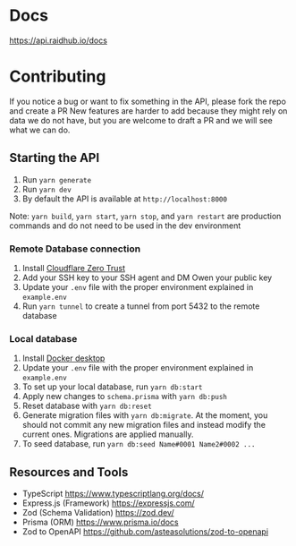 # Docs

https://api.raidhub.io/docs

# Contributing

If you notice a bug or want to fix something in the API, please fork the repo and create a PR
New features are harder to add because they might rely on data we do not have, but you are welcome to draft a PR and we will see what we can do.

## Starting the API

1. Run `yarn generate`
2. Run `yarn dev`
3. By default the API is available at `http://localhost:8000`

Note: `yarn build`, `yarn start`, `yarn stop`, and `yarn restart` are production commands and do not need to be used in the dev environment

### Remote Database connection

1. Install [Cloudflare Zero Trust](https://developers.cloudflare.com/cloudflare-one/connections/connect-networks/downloads/)
2. Add your SSH key to your SSH agent and DM Owen your public key
3. Update your `.env` file with the proper environment explained in `example.env`
4. Run `yarn tunnel` to create a tunnel from port 5432 to the remote database

### Local database

1. Install [Docker desktop](https://www.docker.com/products/docker-desktop/)
2. Update your `.env` file with the proper environment explained in `example.env`
3. To set up your local database, run `yarn db:start`
4. Apply new changes to `schema.prisma` with `yarn db:push`
5. Reset database with `yarn db:reset`
6. Generate migration files with `yarn db:migrate`. At the moment, you should not commit any new migration files and instead modify the current ones. Migrations are applied manually.
7. To seed database, run `yarn db:seed Name#0001 Name2#0002 ...`

## Resources and Tools

-   TypeScript https://www.typescriptlang.org/docs/
-   Express.js (Framework) https://expressjs.com/
-   Zod (Schema Validation) https://zod.dev/
-   Prisma (ORM) https://www.prisma.io/docs
-   Zod to OpenAPI https://github.com/asteasolutions/zod-to-openapi
